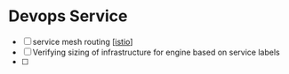 # Devops Service

- [ ] service mesh routing [[istio]]
- [ ] Verifying sizing of infrastructure for engine based on service labels 
- [ ] 


[//begin]: # "Autogenerated link references for markdown compatibility"
[istio]: istio "Istio"
[//end]: # "Autogenerated link references"